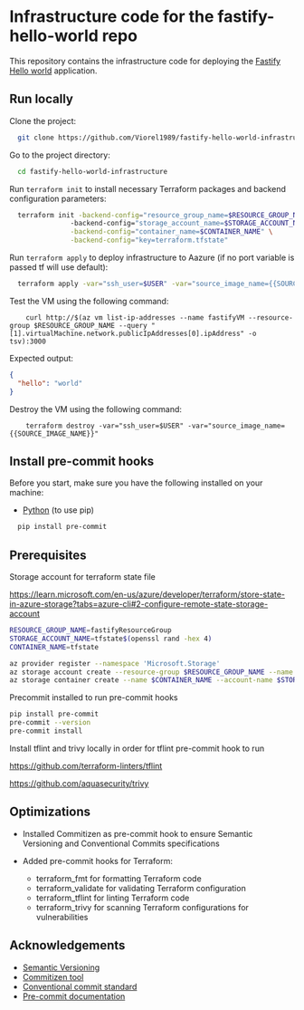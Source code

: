 # Infrastructure code for the fastify-hello-world repo
This repository contains the infrastructure code for deploying the [Fastify Hello world](https://github.com/Viorel1989/fastify-hello-world) application.


## Run locally

Clone the project:

```bash
  git clone https://github.com/Viorel1989/fastify-hello-world-infrastructure.git
```

Go to the project directory:

```bash
  cd fastify-hello-world-infrastructure
```

Run `terraform init` to install necessary Terraform packages and backend configuration parameters:

```bash
  terraform init -backend-config="resource_group_name=$RESOURCE_GROUP_NAME"
               -backend-config="storage_account_name=$STORAGE_ACCOUNT_NAME" \
               -backend-config="container_name=$CONTAINER_NAME" \
               -backend-config="key=terraform.tfstate"
```

Run `terraform apply` to deploy infrastructure to Aazure (if no port variable is passed tf will use default):

```bash
  terraform apply -var="ssh_user=$USER" -var="source_image_name={{SOURCE_IMAGE_NAME}}" -var="resource_group_name=$RESOURCE_GROUP_NAME"
```

Test the VM using the following command:

```
    curl http://$(az vm list-ip-addresses --name fastifyVM --resource-group $RESOURCE_GROUP_NAME --query "[1].virtualMachine.network.publicIpAddresses[0].ipAddress" -o tsv):3000

```

Expected output:

```json
{
  "hello": "world"
}
```

Destroy the VM using the following command:

```
    terraform destroy -var="ssh_user=$USER" -var="source_image_name={{SOURCE_IMAGE_NAME}}"

```

## Install pre-commit hooks

Before you start, make sure you have the following installed on your machine:

- [Python](https://www.python.org/downloads/) (to use pip)

```bash
  pip install pre-commit
```

## Prerequisites

Storage account for terraform state file

https://learn.microsoft.com/en-us/azure/developer/terraform/store-state-in-azure-storage?tabs=azure-cli#2-configure-remote-state-storage-account

```bash
RESOURCE_GROUP_NAME=fastifyResourceGroup
STORAGE_ACCOUNT_NAME=tfstate$(openssl rand -hex 4)
CONTAINER_NAME=tfstate

az provider register --namespace 'Microsoft.Storage'
az storage account create --resource-group $RESOURCE_GROUP_NAME --name $STORAGE_ACCOUNT_NAME --sku Standard_LRS --encryption-services blob
az storage container create --name $CONTAINER_NAME --account-name $STORAGE_ACCOUNT_NAME
```

Precommit installed to run pre-commit hooks

```bash
pip install pre-commit
pre-commit --version
pre-commit install
```
Install tflint and trivy locally in order for tflint pre-commit hook to run

https://github.com/terraform-linters/tflint

https://github.com/aquasecurity/trivy

## Optimizations

- Installed Commitizen as pre-commit hook to ensure Semantic Versioning and Conventional Commits specifications

- Added pre-commit hooks for Terraform:

    - terraform_fmt for formatting Terraform code
    - terraform_validate for validating Terraform configuration
    - terraform_tflint for linting Terraform code
    - terraform_trivy for scanning Terraform configurations for vulnerabilities

## Acknowledgements

- [Semantic Versioning](https://semver.org/)
- [Commitizen tool](https://commitizen-tools.github.io/commitizen/)
- [Conventional commit standard](https://www.conventionalcommits.org/)
- [Pre-commit documentation](https://pre-commit.com/)

